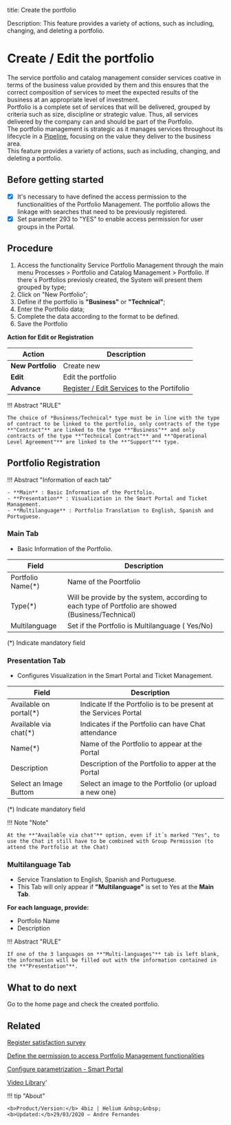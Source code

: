 title: Create the portfolio

Description: This feature provides a variety of actions, such as including, changing, and deleting a portfolio.

# Create / Edit the portfolio

The service portfolio and catalog management consider services coative in terms of the business value provided by them and this ensures that the correct composition of services to meet the expected results of the business at an appropriate level of investment.  
Portfolio is a complete set of services that will be delivered, grouped by criteria such as size, discipline or strategic value. Thus, all services delivered by the company can and should be part of the Portfolio.  
The portfolio management is strategic as it manages services throughout its lifecycle in a [Pipeline](/en-us/4biz-helium/processes/portfolio-and-catalog/use/pipeline.html), focusing on the value they deliver to the business area.  
This feature provides a variety of actions, such as including, changing, and deleting a portfolio.

## Before getting started

-   [X] It's necessary to have defined the access permission to the functionalities of the Portfolio Management. The portfolio allows the linkage with searches that need to be previously registered.  
-   [X] Set parameter 293 to "YES" to enable access permission for user groups in the Portal.

## Procedure

1.  Access the functionality Service Portfolio Management through the main menu Processes \> Portfolio and Catalog Management \> Portfolio. If there´s Portfolios previosly created, the System will present them grouped by type;  
2.  Click on "New Portfolio";  
3.  Define if the portfolio is **"Business"** or **"Technical"**;  
4.  Enter the Portfolio data;  
5.  Complete the data according to the format to be defined.  
6. Save the Portfolio

 **Action for Edit or Registration**

| Action             | Description                                |
|--------------------|--------------------------------------------|
| **New Portfolio**  | Create new                                 |
| **Edit**           | Edit the portfolio                         |
| **Advance**        | [Register / Edit Services](/en-us/4biz-helium/processes/portfolio-and-catalog/use/register-a-service.html)   to the Portifolio |

!!! Abstract "RULE"

    The choice of *Business/Technical* type must be in line with the type of contract to be linked to the portfolio, only contracts of the type **"Contract"** are linked to the type **"Business"** and only contracts of the type **"Technical Contract"** and **"Operational Level Agreement"** are linked to the **"Support"** type.
 
## Portfolio Registration 

!!! Abstract "Information of each tab"
  
    - **Main** : Basic Information of the Portfolio.  
    - **Presentation** : Visualization in the Smart Portal and Ticket Management.
    - **Multilanguage** : Portfolio Translation to English, Spanish and Portuguese.

### Main Tab 
-   Basic Information of the Portfolio.

| Field                                     | Description                                                       |
|-------------------------------------------|-------------------------------------------------------------------|
| Portfolio Name(\*)                        | Name of the Poortfolio                                            |
| Type(\*)                                  | Will be provide  by the system, according to each type of Portfolio are showed (Business/Technical)                    |
| Multilanguage                             | Set if the Portfolio is Multilanguage ( Yes/No)                   |

(*) Indicate mandatory field

### Presentation Tab 
-   Configures Visualization in the Smart Portal and Ticket Management.

| Field                                        | Description                                                             |
|----------------------------------------------|-------------------------------------------------------------------------|
| Available on portal(\*)                      | Indicate If the Portfolio is to be present at the Services Portal       |
| Available via chat(\*)                       | Indicates if the Portfolio can have Chat attendance                     |
| Name(\*)                                     | Name of the Portfolio to appear at the Portal                           |
| Description                                  | Description of the Portfolio to apper at the Portal                     |
| Select an Image Buttom                       | Select an image to the Portfolio (or upload a new one)                  |

(*) Indicate mandatory field

!!! Note "Note"

    At the **"Available via chat"** option, even if it´s marked "Yes", to use the Chat it still have to be combined with Group Permission (to attend the Portfolio at the Chat) 

### Multilanguage Tab
-   Service Translation to English, Spanish and Portuguese.  
-   This Tab will only appear if **"Multilanguage"** is set to Yes at the **Main Tab**.

**For each language, provide:**  
-   Portfolio Name  
-   Description

!!! Abstract "RULE"

    If one of the 3 languages on **"Multi-languages"** tab is left blank, the information will be filled out with the information contained in the **"Presentation"**.
    
## What to do next

Go to the home page and check the created portfolio.

## Related

[Register satisfaction survey](/en-us/4biz-helium/processes/portfolio-and-catalog/configuration/register-satisfaction-survey.html)  

[Define the permission to access Portfolio Management functionalities](/en-us/4biz-helium/initial-settings/access-settings/profile/portfolio-management.html)

[Configure parametrization - Smart Portal](/en-us/4biz-helium/platform-administration/parameters-list/configure-parametrization-smart-portal.html)

<i class='fa fa-youtube-play  fa-2x' style='color:#97ce17;vertical-align: middle;'> </i> [Video Library](https://www.youtube.com/playlist?list=PLB5qK2uzf2RNx1eXRaihDR_bxXjGhgFut)'

!!! tip "About"

    <b>Product/Version:</b> 4biz | Helium &nbsp;&nbsp;
    <b>Updated:</b>29/03/2020 – Andre Fernandes

